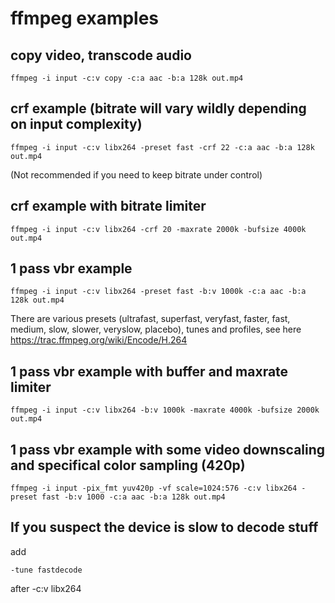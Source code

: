 # ffmpeg examples

## copy video, transcode audio

    ffmpeg -i input -c:v copy -c:a aac -b:a 128k out.mp4

## crf example (bitrate will vary wildly depending on input complexity)

    ffmpeg -i input -c:v libx264 -preset fast -crf 22 -c:a aac -b:a 128k out.mp4
    
(Not recommended if you need to keep bitrate under control)

## crf example with bitrate limiter

    ffmpeg -i input -c:v libx264 -crf 20 -maxrate 2000k -bufsize 4000k out.mp4

## 1 pass vbr example

    ffmpeg -i input -c:v libx264 -preset fast -b:v 1000k -c:a aac -b:a 128k out.mp4
    
There are various presets (ultrafast, superfast, veryfast, faster, fast, medium, slow, slower, veryslow, placebo), tunes and profiles, see here <https://trac.ffmpeg.org/wiki/Encode/H.264>

## 1 pass vbr example with buffer and maxrate limiter

    ffmpeg -i input -c:v libx264 -b:v 1000k -maxrate 4000k -bufsize 2000k out.mp4

## 1 pass vbr example with some video downscaling and specifical color sampling (420p)

    ffmpeg -i input -pix_fmt yuv420p -vf scale=1024:576 -c:v libx264 -preset fast -b:v 1000 -c:a aac -b:a 128k out.mp4
    
## If you suspect the device is slow to decode stuff

add

    -tune fastdecode 

after -c:v libx264    

    
